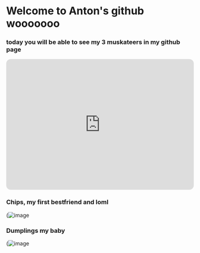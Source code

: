 
# Welcome to **Anton's** github wooooooo
### today you will be able to see my 3 muskateers in my github page
<iframe style="border-radius:12px" src="https://open.spotify.com/embed/track/7frQ2zMByCc4UFOGzAIr3x?utm_source=generator" width="100%" height="352" frameBorder="0" allowfullscreen="" allow="autoplay; clipboard-write; encrypted-media; fullscreen; picture-in-picture" loading="lazy"></iframe>

### Chips, my first bestfriend and loml

(![image](https://user-images.githubusercontent.com/118245559/203473016-288ec098-7549-4aec-a6fc-3faafc27f43d.png)
### Dumplings my baby

(![image](https://user-images.githubusercontent.com/118245559/203473252-9cee621e-7bd7-4624-a5bf-4e715d2c11d0.png)
